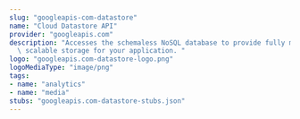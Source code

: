 ```yaml
---
slug: "googleapis-com-datastore"
name: "Cloud Datastore API"
provider: "googleapis.com"
description: "Accesses the schemaless NoSQL database to provide fully managed, robust,\
  \ scalable storage for your application. "
logo: "googleapis.com-datastore-logo.png"
logoMediaType: "image/png"
tags:
- name: "analytics"
- name: "media"
stubs: "googleapis.com-datastore-stubs.json"
---
```

